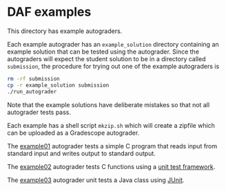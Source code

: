 # DAF examples

This directory has example autograders.

Each example autograder has an `example_solution` directory
containing an example solution that can be tested using the autograder.
Since the autograders will expect the student solution to be in
a directory called `submission`, the procedure for trying out one
of the example autograders is

```bash
rm -rf submission
cp -r example_solution submission
./run_autograder
```

Note that the example solutions have deliberate mistakes so that not
all autograder tests pass.

Each example has a shell script `mkzip.sh` which will create a zipfile
which can be uploaded as a Gradescope autograder.

The [example01](example01) autograder tests a simple C program
that reads input from standard input and writes output to standard output.

The [example02](example02) autograder tests C functions
using a [unit test framework](https://github.com/daveho/tctest).

The [example03](example03) autograder unit tests a Java class using
[JUnit](https://junit.org).
